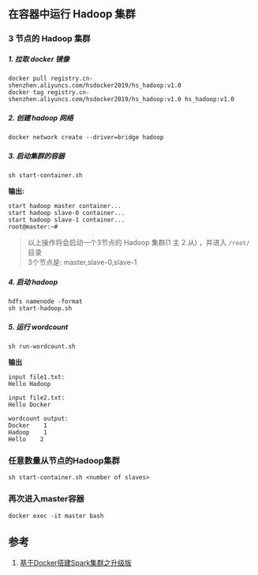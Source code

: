 ## 在容器中运行 Hadoop 集群

### 3 节点的 Hadoop 集群

##### 1. 拉取 docker 镜像

```
docker pull registry.cn-shenzhen.aliyuncs.com/hsdocker2019/hs_hadoop:v1.0
docker tag registry.cn-shenzhen.aliyuncs.com/hsdocker2019/hs_hadoop:v1.0 hs_hadoop:v1.0
```

##### 2. 创建 hadoop 网络

```
docker network create --driver=bridge hadoop
```

##### 3. 启动集群的容器

```
sh start-container.sh
```

**输出:**
```
start hadoop master container...
start hadoop slave-0 container...
start hadoop slave-1 container...
root@master:~# 
```

> 以上操作将会启动一个3节点的 Hadoop 集群(1 主 2 从) ，并进入 `/root/` 目录  
> 3个节点是: master,slave-0,slave-1

##### 4. 启动 hadoop

```
hdfs namenode -format
sh start-hadoop.sh
```

##### 5. 运行 wordcount 
```
sh run-wordcount.sh
```

**输出**

```
input file1.txt:
Hello Hadoop

input file2.txt:
Hello Docker

wordcount output:
Docker    1
Hadoop    1
Hello    2
```

### 任意数量从节点的Hadoop集群
```
sh start-container.sh <number of slaves>
```

### 再次进入master容器
```
docker exec -it master bash
```

## 参考
1. [基于Docker搭建Spark集群之升级版](http://kiwenlau.com/2016/06/12/160612-spark-cluster-docker-update/)